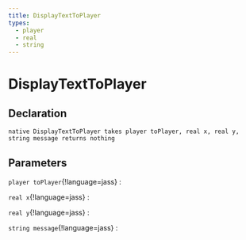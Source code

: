 ```yaml
---
title: DisplayTextToPlayer
types:
  - player
  - real
  - string
---
```


# DisplayTextToPlayer

## Declaration

```jass
native DisplayTextToPlayer takes player toPlayer, real x, real y, string message returns nothing
```

## Parameters
`player toPlayer`{!language=jass}
: 

`real x`{!language=jass}
: 

`real y`{!language=jass}
: 

`string message`{!language=jass}
: 
